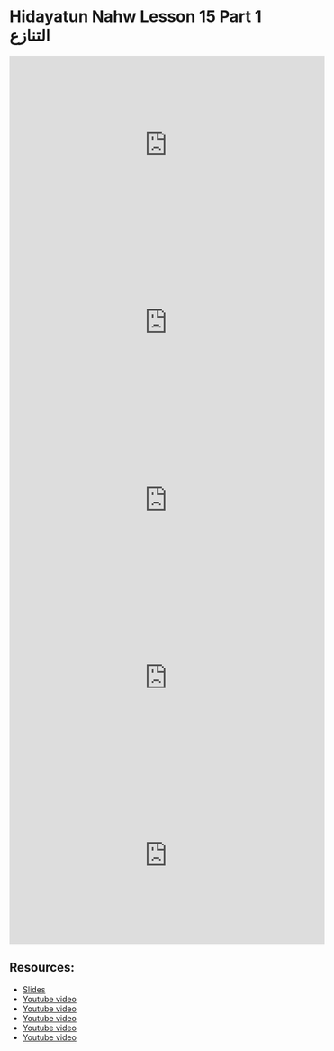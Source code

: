 # Hidayatun Nahw Lesson 15 Part 1 التنازع

<iframe width="560" height="315" src="https://www.youtube-nocookie.com/embed/IIa6gH72_YU?start=0" frameborder="0" allow="accelerometer; autoplay; encrypted-media; gyroscope; picture-in-picture" allowfullscreen="allowfullscreen"></iframe><BR>

<iframe width="560" height="315" src="https://www.youtube-nocookie.com/embed/_cnGFDzkNBI?start=0" frameborder="0" allow="accelerometer; autoplay; encrypted-media; gyroscope; picture-in-picture" allowfullscreen="allowfullscreen"></iframe><BR>

<iframe width="560" height="315" src="https://www.youtube-nocookie.com/embed/7RK9zlVhOIQ?start=0" frameborder="0" allow="accelerometer; autoplay; encrypted-media; gyroscope; picture-in-picture" allowfullscreen="allowfullscreen"></iframe><BR>

<iframe width="560" height="315" src="https://www.youtube-nocookie.com/embed/M2OkpxJGeIw?start=0" frameborder="0" allow="accelerometer; autoplay; encrypted-media; gyroscope; picture-in-picture" allowfullscreen="allowfullscreen"></iframe><BR>

<iframe width="560" height="315" src="https://www.youtube-nocookie.com/embed/NL7UiQWt6kE?start=0" frameborder="0" allow="accelerometer; autoplay; encrypted-media; gyroscope; picture-in-picture" allowfullscreen="allowfullscreen"></iframe><BR>



## Resources:
- [Slides](https://github.com/arshare/resources_balagha_pdfs)
- [Youtube video](https://www.youtube.com/watch?v=IIa6gH72_YU&list=PLzn0qdi6JpdtdAyaM2yvvY1Yk9i4EpLHD&index=50)
- [Youtube video](https://www.youtube.com/watch?v=_cnGFDzkNBI&list=PLzn0qdi6JpdtdAyaM2yvvY1Yk9i4EpLHD&index=51)
- [Youtube video](https://www.youtube.com/watch?v=7RK9zlVhOIQ&list=PLzn0qdi6JpdtdAyaM2yvvY1Yk9i4EpLHD&index=52)
- [Youtube video](https://www.youtube.com/watch?v=M2OkpxJGeIw&list=PLzn0qdi6JpdtdAyaM2yvvY1Yk9i4EpLHD&index=53)
- [Youtube video](https://www.youtube.com/watch?v=NL7UiQWt6kE&list=PLzn0qdi6JpdtdAyaM2yvvY1Yk9i4EpLHD&index=54)
